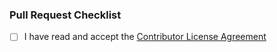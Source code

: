 ### Pull Request Checklist

<!-- Make sure to read and accept the CLA, before you open the pull request: `/CONTRIBUTOR_LICENSE_AGREEMENT` -->
<!-- Tick the checkbox in case you accept it (`[x]`) -->

-   [ ] I have read and accept the [Contributor License Agreement](https://opensource.porsche.com/docs/cla)
